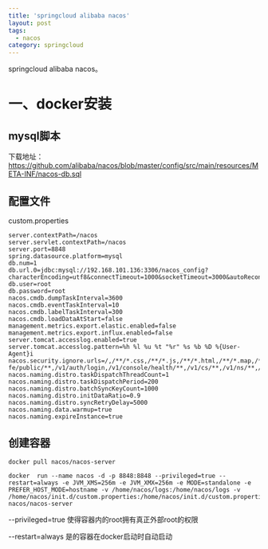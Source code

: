 ```yaml
---
title: 'springcloud alibaba nacos'
layout: post
tags:
  - nacos
category: springcloud
---
```

springcloud alibaba nacos。

<!--more-->

# 一、docker安装

## mysql脚本

下载地址：https://github.com/alibaba/nacos/blob/master/config/src/main/resources/META-INF/nacos-db.sql

## 配置文件

custom.properties

```
server.contextPath=/nacos
server.servlet.contextPath=/nacos
server.port=8848
spring.datasource.platform=mysql
db.num=1
db.url.0=jdbc:mysql://192.168.101.136:3306/nacos_config?characterEncoding=utf8&connectTimeout=1000&socketTimeout=3000&autoReconnect=true
db.user=root
db.password=root
nacos.cmdb.dumpTaskInterval=3600
nacos.cmdb.eventTaskInterval=10
nacos.cmdb.labelTaskInterval=300
nacos.cmdb.loadDataAtStart=false
management.metrics.export.elastic.enabled=false
management.metrics.export.influx.enabled=false
server.tomcat.accesslog.enabled=true
server.tomcat.accesslog.pattern=%h %l %u %t "%r" %s %b %D %{User-Agent}i
nacos.security.ignore.urls=/,/**/*.css,/**/*.js,/**/*.html,/**/*.map,/**/*.svg,/**/*.png,/**/*.ico,/console-fe/public/**,/v1/auth/login,/v1/console/health/**,/v1/cs/**,/v1/ns/**,/v1/cmdb/**,/actuator/**,/v1/console/server/**
nacos.naming.distro.taskDispatchThreadCount=1
nacos.naming.distro.taskDispatchPeriod=200
nacos.naming.distro.batchSyncKeyCount=1000
nacos.naming.distro.initDataRatio=0.9
nacos.naming.distro.syncRetryDelay=5000
nacos.naming.data.warmup=true
nacos.naming.expireInstance=true
```

## 创建容器

```shell
docker pull nacos/nacos-server

docker  run --name nacos -d -p 8848:8848 --privileged=true --restart=always -e JVM_XMS=256m -e JVM_XMX=256m -e MODE=standalone -e PREFER_HOST_MODE=hostname -v /home/nacos/logs:/home/nacos/logs -v /home/nacos/init.d/custom.properties:/home/nacos/init.d/custom.properties nacos/nacos-server
```

--privileged=true	使得容器内的root拥有真正外部root的权限

--restart=always	是的容器在docker启动时自动启动
